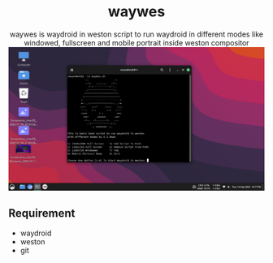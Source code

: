 <div align="center">
  <h1>waywes</h1>
waywes is waydroid in weston script to run waydroid in different modes like windowed, fullscreen and mobile portrait inside weston compositor</div>
<img src="https://github.com/KSMaan45/waywes/blob/main/waywes%20main.png">

## Requirement 
- waydroid
- weston
- git
